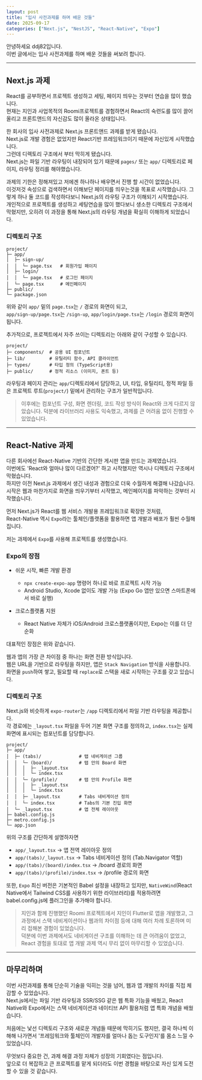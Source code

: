 ```yaml
---
layout: post
title: "입사 사전과제를 하며 배운 것들"
date: 2025-09-17
categories: ["Next.js", "NestJS", "React-Native", "Expo"]
---
```


안녕하세요 ddj82입니다.  
이번 글에서는 입사 사전과제를 하며 배운 것들을 써보려 합니다.

---

## Next.js 과제

React를 공부하면서 프로젝트 생성하고 세팅, 페이지 띄우는 것부터 연습을 많이 했습니다.  
현재는 지인과 사업목적의 Roomi프로젝트를 경험하면서 React의 숙련도를 많이 끌어올리고 프론트앤드의 자신감도 많이 올라온 상태입니다.  

한 회사의 입사 사전과제로 Next.js 프론트앤드 과제를 받게 됐습니다.  
Next.js로 개발 경험은 없었지만 React기반 프레임워크이기 때문에 자신있게 시작했습니다.  
그런데 디렉토리 구조에서 부터 막히게 됐습니다.  
Next.js는 파일 기반 라우팅이 내장되어 있기 때문에 `pages/` 또는 `app/` 디렉토리로 페이지, 라우팅 정리를 해야했습니다.  
 
과제의 기한은 정해져있고 저에겐 하나하나 배우면서 진행 할 시간이 없었습니다.  
이것저것 속성으로 검색하면서 이해보단 페이지를 띄우는것을 목표로 시작했습니다.
그렇게 하나 둘 코드를 작성하다보니 Next.js의 라우팅 구조가 이해되기 시작했습니다.  
개인적으로 프로젝트를 생성하고 세팅연습을 많이 했다보니 생소한 디렉토리 구조에서 막혔지만, 오히려 이 과정을 통해 Next.js의 라우팅 개념을 확실히 이해하게 되었습니다.

### 디렉토리 구조

```none
project/
├─ app/
│  ├─ sign-up/
│  │  └─ page.tsx   # 회원가입 페이지
│  ├─ login/
│  │  └─ page.tsx   # 로그인 페이지
│  └─ page.tsx      # 메인페이지
├─ public/
└─ package.json
```

위와 같이 `app/` 밑의 `page.tsx`는 `/` 경로의 화면이 되고,  
`app/sign-up/page.tsx`는 `/sign-up`, `app/login/page.tsx`는 `/login` 경로의 화면이 됩니다.

추가적으로, 프로젝트에서 자주 쓰이는 디렉토리는 아래와 같이 구성할 수 있습니다.

```none
project/
├─ components/  # 공용 UI 컴포넌트
├─ lib/         # 유틸리티 함수, API 클라이언트
├─ types/       # 타입 정의 (TypeScript용)
├─ public/      # 정적 리소스 (이미지, 폰트 등)
```
라우팅과 페이지 관리는 `app/`디렉토리에서 담당하고,
UI, 타입, 유틸리티, 정적 파일 등은 프로젝트 루트(`project/`) 밑에서 관리하는 구조가 일반적입니다.

> 이후에는 컴포넌트 구성, 화면 렌더링, 코드 작성 방식이 React와 크게 다르지 않았습니다. 덕분에 라이브러리 사용도 익숙했고, 과제를 큰 어려움 없이 진행할 수 있었습니다.


---

## React-Native 과제

다른 회사에선 React-Native 기반의 간단한 게시판 앱을 만드는 과제였습니다.  
이번에도 'React와 얼마나 많이 다르겠어?' 하고 시작했지만 역시나 디렉토리 구조에서 막혔습니다.  
하지만 이전 Next.js 과제에서 생긴 내성과 경험으로 더욱 수월하게 해결해 나갔습니다.  
시작은 웹과 마찬가지로 화면을 띄우기부터 시작했고, 메인페이지를 파악하는 것부터 시작했습니다.  

먼저 Next.js가 React를 웹 서비스 개발용 프레임워크로 확장한 것처럼,  
React-Native 역시 `Expo`라는 툴체인/플랫폼을 활용하면 앱 개발과 배포가 훨씬 수월해집니다.  

저는 과제에서 `Expo`를 사용해 프로젝트를 생성했습니다.


### Expo의 장점

- 쉬운 시작, 빠른 개발 환경
    - `npx create-expo-app` 명령어 하나로 바로 프로젝트 시작 가능
    - Android Studio, Xcode 없이도 개발 가능 (Expo Go 앱만 있으면 스마트폰에서 바로 실행)

- 크로스플랫폼 지원
  - React Native 자체가 iOS/Android 크로스플랫폼이지만, Expo는 이를 더 단순화

대표적인 장점은 위와 같습니다.

웹과 앱의 가장 큰 차이점 중 하나는 화면 전환 방식입니다.  
웹은 URL을 기반으로 라우팅을 하지만, 앱은 `Stack Navigation` 방식을 사용합니다.  
화면을 `push`하여 쌓고, 필요할 때 `replace`로 스택을 새로 시작하는 구조를 갖고 있습니다.  

### 디렉토리 구조

Next.js와 비슷하게 `expo-router`는 `/app` 디렉토리에서 파일 기반 라우팅을 제공합니다.  
각 경로에는 `_layout.tsx` 파일을 두어 기본 화면 구조를 정의하고, `index.tsx`는 실제 화면에 표시되는 컴포넌트를 담당합니다.

```none
project/
├─ app/
│  ├─ (tabs)/              # 탭 네비게이션 그룹
│  │  └─ (board)/          # 탭 안의 Board 화면
│  │  │  ├─ _layout.tsx
│  │  │  └─ index.tsx
│  │  └─ (profile)/        # 탭 안의 Profile 화면
│  │  │  ├─ _layout.tsx
│  │  │  └─ index.tsx
│  │  ├─ _layout.tsx       # Tabs 네비게이션 정의
│  │  └─ index.tsx         # Tabs의 기본 진입 화면
│  └─ _layout.tsx          # 앱 전체 레이아웃
├─ babel.config.js
├─ metro.config.js
└─ app.json
```
위의 구조를 간단하게 설명하자면  
- `app/_layout.tsx` → 앱 전역 레이아웃 정의
- `app/(tabs)/_layout.tsx` → Tabs 네비게이션 정의 (Tab.Navigator 역할)
- `app/(tabs)/(board)/index.tsx` → /board 경로의 화면
- `app/(tabs)/(profile)/index.tsx` → /profile 경로의 화면

또한, `Expo` 최신 버전은 기본적인 Babel 설정을 내장하고 있지만,
`NativeWind`(React Native에서 Tailwind CSS를 사용하기 위한 라이브러리)를 적용하려면 babel.config.js에 플러그인을 추가해야 합니다.


> 지인과 함께 진행했던 Roomi 프로젝트에서 지인이 Flutter로 앱을 개발했고, 그 과정에서 스택 네비게이션이나 웹과의 차이점 등에 대해 여러 차례 토론하며 미리 접해본 경험이 있었습니다.  
덕분에 이번 과제에서도 네비게이션 구조를 이해하는 데 큰 어려움이 없었고, React 경험을 토대로 앱 개발 과제 역시 무리 없이 마무리할 수 있었습니다.

---

## 마무리하며

이번 사전과제를 통해 단순히 기술을 익히는 것을 넘어, 웹과 앱 개발의 차이를 직접 체감할 수 있었습니다.  
Next.js에서는 파일 기반 라우팅과 SSR/SSG 같은 웹 특화 기능을 배웠고,
React Native와 Expo에서는 스택 네비게이션과 네이티브 API 활용처럼 앱 특화 개념을 배웠습니다.

처음에는 낯선 디렉토리 구조와 새로운 개념들 때문에 막히기도 했지만,
결국 하나씩 이해해 나가면서 '프레임워크와 툴체인이 개발자를 얼마나 돕는 도구인지'를 몸소 느낄 수 있었습니다.

무엇보다 중요한 건, 과제 해결 과정 자체가 성장의 기회였다는 점입니다.  
앞으로 더 복잡하고 큰 프로젝트를 맡게 되더라도 이번 경험을 바탕으로 자신 있게 도전할 수 있을 것 같습니다.